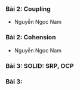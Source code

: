 ### Bài 2: Coupling
- Nguyễn Ngọc Nam

### Bài 2: Cohension
- Nguyễn Ngọc Nam

### Bài 3: SOLID: SRP, OCP

### Bài 3: 







